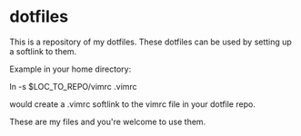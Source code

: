dotfiles
========

This is a repository of my dotfiles. These dotfiles can be used by setting up a softlink to them.

Example in your home directory:

ln -s $LOC_TO_REPO/vimrc .vimrc

would create a .vimrc softlink to the vimrc file in your dotfile repo.

These are my files and you're welcome to use them.
